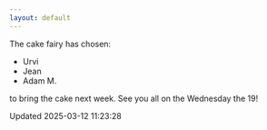```yaml
---
layout: default
---
```


The cake fairy has chosen:
  -  Urvi
  -  Jean
  -  Adam M.

to bring the cake next week. See you all on the Wednesday the 19!


Updated 2025-03-12 11:23:28
